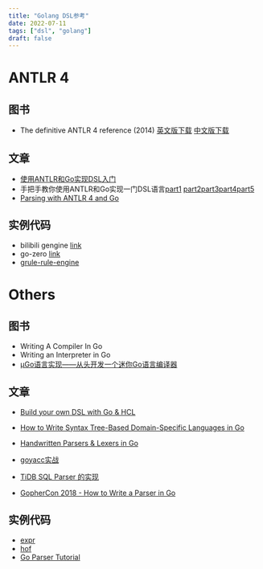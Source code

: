 ```yaml
---
title: "Golang DSL参考"
date: 2022-07-11
tags: ["dsl", "golang"]
draft: false
---
```

#  ANTLR 4
## 图书

+ The definitive ANTLR 4 reference (2014) [英文版下载](https://libgen.czyt.tech/book/index.php?md5=6C0EB707351F336CA286F2F7E39274AC) [中文版下载](https://kodbox.xiaozao520.cn:81/?sitemap/file/7XVzZXAQ&view=ANTLR%204%E6%9D%83%E5%A8%81%E6%8C%87%E5%8D%97/ANTLR%204%E6%9D%83%E5%A8%81%E6%8C%87%E5%8D%97.pdf)

## 文章
+ [使用ANTLR和Go实现DSL入门](https://tonybai.com/2022/05/10/introduction-of-implement-dsl-using-antlr-and-go/)
+ 手把手教你使用ANTLR和Go实现一门DSL语言[part1](https://tonybai.com/2022/05/24/an-example-of-implement-dsl-using-antlr-and-go-part1/) [part2](https://tonybai.com/2022/05/25/an-example-of-implement-dsl-using-antlr-and-go-part2/)[part3](https://tonybai.com/2022/05/27/an-example-of-implement-dsl-using-antlr-and-go-part3/)[part4](https://tonybai.com/2022/05/28/an-example-of-implement-dsl-using-antlr-and-go-part4/)[part5](https://tonybai.com/2022/05/30/an-example-of-implement-dsl-using-antlr-and-go-part5/)
+ [Parsing with ANTLR 4 and Go](https://blog.gopheracademy.com/advent-2017/parsing-with-antlr4-and-go/)

## 实例代码
+ bilibili gengine [link](https://github.com/bilibili/gengine/blob/main/internal/iantlr)
+ go-zero [link](https://github.com/zeromicro/go-zero/tree/master/tools/goctl/api/parser)
+ [grule-rule-engine](https://github.com/hyperjumptech/grule-rule-engine)

# Others

## 图书

+ Writing A Compiler In Go
+ Writing an Interpreter in Go
+ [µGo语言实现——从头开发一个迷你Go语言编译器](https://github.com/wa-lang/ugo-compiler-book)



## 文章
+ [Build your own DSL with Go & HCL](https://blog.devgenius.io/build-your-own-dsl-with-go-hcl-602c92ce24c0)

+ [How to Write Syntax Tree-Based Domain-Specific Languages in Go](https://betterprogramming.pub/how-to-write-syntax-tree-based-domain-specific-languages-in-go-b15537f0d2f3)

+ [Handwritten Parsers & Lexers in Go](https://blog.gopheracademy.com/advent-2014/parsers-lexers/)

+ [goyacc实战](https://zhuanlan.zhihu.com/p/264367718)

+ [TiDB SQL Parser 的实现](https://pingcap.com/zh/blog/tidb-source-code-reading-5)

+ [GopherCon 2018 - How to Write a Parser in Go](https://about.sourcegraph.com/blog/go/gophercon-2018-how-to-write-a-parser-in-go)

## 实例代码
+ [expr](https://github.com/antonmedv/expr)
+ [hof](https://github.com/hofstadter-io)
+ [Go Parser Tutorial](https://github.com/sougou/parser_tutorial)